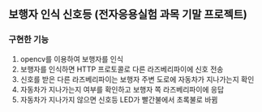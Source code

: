 ## 보행자 인식 신호등 (전자응용실험 과목 기말 프로젝트)

### 구현한 기능
1. opencv를 이용하여 보행자를 인식
2. 보행자를 인식하면 HTTP 프로토콜로 다른 라즈베리파이에 신호 전송
3. 신호를 받은 다른 라즈베리파이는 보행자 주변 도로에 자동차가 지나가는지 확인
4. 자동차가 지나가는지 여부를 확인하고 보행자 쪽 라즈베리파이에 응답
5. 자동차가 지나가지 않으면 신호등 LED가 빨간불에서 초록불로 바뀜
